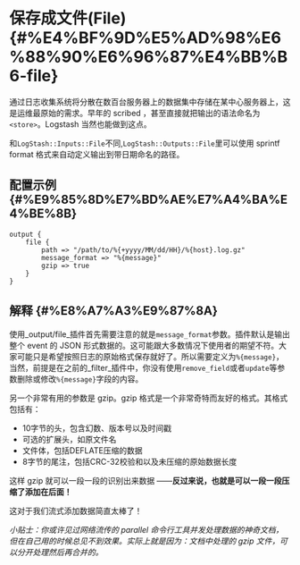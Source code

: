 # 保存成文件\(File\) {#%E4%BF%9D%E5%AD%98%E6%88%90%E6%96%87%E4%BB%B6-file}

通过日志收集系统将分散在数百台服务器上的数据集中存储在某中心服务器上，这是运维最原始的需求。早年的 scribed ，甚至直接就把输出的语法命名为`<store>`。Logstash 当然也能做到这点。

和`LogStash::Inputs::File`不同,`LogStash::Outputs::File`里可以使用 sprintf format 格式来自动定义输出到带日期命名的路径。

## 配置示例 {#%E9%85%8D%E7%BD%AE%E7%A4%BA%E4%BE%8B}

```
output {
    file {
        path => "/path/to/%{+yyyy/MM/dd/HH}/%{host}.log.gz"
        message_format => "%{message}"
        gzip => true
    }
}
```

## 解释 {#%E8%A7%A3%E9%87%8A}

使用_output/file_插件首先需要注意的就是`message_format`参数。插件默认是输出整个 event 的 JSON 形式数据的。这可能跟大多数情况下使用者的期望不符。大家可能只是希望按照日志的原始格式保存就好了。所以需要定义为`%{message}`，当然，前提是在之前的_filter_插件中，你没有使用`remove_field`或者`update`等参数删除或修改`%{message}`字段的内容。

另一个非常有用的参数是 gzip。gzip 格式是一个非常奇特而友好的格式。其格式包括有：

* 10字节的头，包含幻数、版本号以及时间戳
* 可选的扩展头，如原文件名
* 文件体，包括DEFLATE压缩的数据
* 8字节的尾注，包括CRC-32校验和以及未压缩的原始数据长度

这样 gzip 就可以一段一段的识别出来数据 ——**反过来说，也就是可以一段一段压缩了添加在后面！**

这对于我们流式添加数据简直太棒了！

_小贴士：你或许见过网络流传的 parallel 命令行工具并发处理数据的神奇文档，但在自己用的时候总见不到效果。实际上就是因为：文档中处理的 gzip 文件，可以分开处理然后再合并的。_

